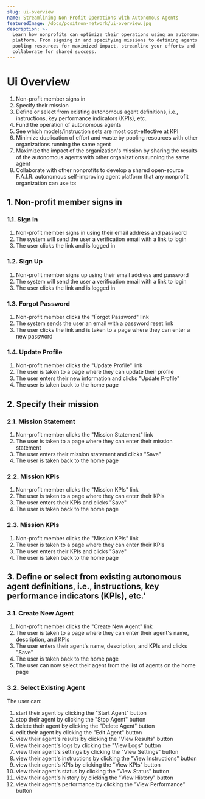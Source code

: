 ```yaml
---
slug: ui-overview
name: Streamlining Non-Profit Operations with Autonomous Agents
featuredImage: /docs/positron-network/ui-overview.jpg
description: >-
  Learn how nonprofits can optimize their operations using an autonomous agent
  platform. From signing in and specifying missions to defining agents and
  pooling resources for maximized impact, streamline your efforts and
  collaborate for shared success.
---
```

# Ui Overview

1. Non-profit member signs in
2. Specify their mission
3. Define or select from existing autonomous agent definitions, i.e., instructions, key performance indicators (KPIs), etc.
4. Fund the operation of autonomous agents 
5. See which models/instruction sets are most cost-effective at KPI 
6. Minimize duplication of effort and waste by pooling resources with other organizations running the same agent
7. Maximize the impact of the organization's mission by sharing the results of the autonomous agents with other organizations running the same agent
8. Collaborate with other nonprofits to develop a shared open-source F.A.I.R. autonomous self-improving agent platform that any nonprofit organization can use to:

## 1. Non-profit member signs in

### 1.1. Sign In

1. Non-profit member signs in using their email address and password
2. The system will send the user a verification email with a link to login
3. The user clicks the link and is logged in

### 1.2. Sign Up

1. Non-profit member signs up using their email address and password
2. The system will send the user a verification email with a link to login
3. The user clicks the link and is logged in

### 1.3. Forgot Password

1. Non-profit member clicks the "Forgot Password" link
2. The system sends the user an email with a password reset link
3. The user clicks the link and is taken to a page where they can enter a new password

### 1.4. Update Profile

1. Non-profit member clicks the "Update Profile" link
2. The user is taken to a page where they can update their profile
3. The user enters their new information and clicks "Update Profile"
4. The user is taken back to the home page

## 2. Specify their mission

### 2.1. Mission Statement

1. Non-profit member clicks the "Mission Statement" link
2. The user is taken to a page where they can enter their mission statement
3. The user enters their mission statement and clicks "Save"
4. The user is taken back to the home page

### 2.2. Mission KPIs

1. Non-profit member clicks the "Mission KPIs" link
2. The user is taken to a page where they can enter their KPIs
3. The user enters their KPIs and clicks "Save"
4. The user is taken back to the home page

### 2.3. Mission KPIs

1. Non-profit member clicks the "Mission KPIs" link
2. The user is taken to a page where they can enter their KPIs
3. The user enters their KPIs and clicks "Save"
4. The user is taken back to the home page

## 3. Define or select from existing autonomous agent definitions, i.e., instructions, key performance indicators (KPIs), etc.'

### 3.1. Create New Agent

1. Non-profit member clicks the "Create New Agent" link
2. The user is taken to a page where they can enter their agent's name, description, and KPIs
3. The user enters their agent's name, description, and KPIs and clicks "Save"
4. The user is taken back to the home page
5. The user can now select their agent from the list of agents on the home page

### 3.2. Select Existing Agent
The user can: 
1. start their agent by clicking the "Start Agent" button
2. stop their agent by clicking the "Stop Agent" button
3. delete their agent by clicking the "Delete Agent" button
4. edit their agent by clicking the "Edit Agent" button
5. view their agent's results by clicking the "View Results" button
6. view their agent's logs by clicking the "View Logs" button
7. view their agent's settings by clicking the "View Settings" button
8. view their agent's instructions by clicking the "View Instructions" button
9. view their agent's KPIs by clicking the "View KPIs" button
10. view their agent's status by clicking the "View Status" button
11. view their agent's history by clicking the "View History" button
12. view their agent's performance by clicking the "View Performance" button
